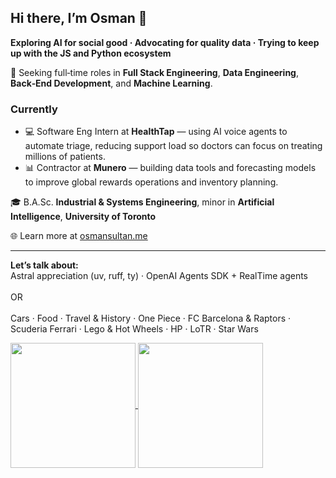 ## Hi there, I’m Osman 👋

**Exploring AI for social good · Advocating for quality data · Trying to keep up with the JS and Python ecosystem**

💼 Seeking full‑time roles in **Full Stack Engineering**, **Data Engineering**, **Back‑End Development**, and **Machine Learning**.

### Currently
- 💻 Software Eng Intern at **HealthTap** — using AI voice agents to automate triage, reducing support load so doctors can focus on treating millions of patients.
- 📊 Contractor at **Munero** — building data tools and forecasting models to improve global rewards operations and inventory planning.

🎓 B.A.Sc. **Industrial & Systems Engineering**, minor in **Artificial Intelligence**, **University of Toronto**

🌐 Learn more at [osmansultan.me](https://www.osmansultan.me)

---

**Let’s talk about:**  
Astral appreciation (uv, ruff, ty) · OpenAI Agents SDK + RealTime agents <br><br>
OR <br><br>
Cars · Food · Travel & History · One Piece · FC Barcelona & Raptors · Scuderia Ferrari · Lego & Hot Wheels · HP · LoTR · Star Wars
<!--
**osman-sultan/osman-sultan** is a ✨ _special_ ✨ repository because its `README.md` (this file) appears on your GitHub profile.

Here are some ideas to get you started:

- 🔭 I’m currently working on ...
- 🌱 I’m currently learning ...
- 👯 I’m looking to collaborate on ...
- 🤔 I’m looking for help with ...
- 💬 Ask me about ...
- 📫 How to reach me: ...
- 😄 Pronouns: ...
- ⚡ Fun fact: ...
-->

<a href="https://github-readme-stats-xi-five-47.vercel.app">
  <img
    height="200"
    align="center"
    src="https://github-readme-stats-xi-five-47.vercel.app/api?username=osman-sultan&theme=tokyonight&show_icons=true&show=reviews,discussions_started,discussions_answered,prs_merged,prs_merged_percentage&rank_icon=github&include_all_commits=true"
  />
</a>
<a href="https://github-readme-stats-xi-five-47.vercel.app">
  <img
    height="200"
    align="center"
    src="https://github-readme-stats-xi-five-47.vercel.app/api/top-langs/?username=osman-sultan&size_weight=0.5&count_weight=0.5&layout=compact&theme=tokyonight&exclude_repo=privategpt,data-engineering-practice&langs_count=9"
  />
</a>



